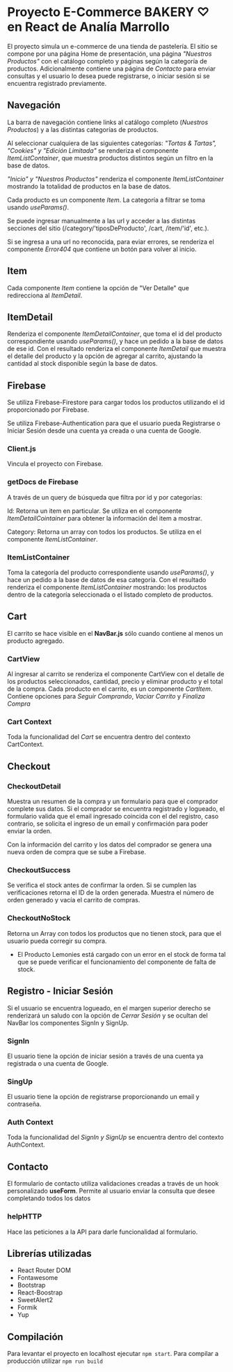 # Proyecto E-Commerce BAKERY ♡ en React de Analía Marrollo

El proyecto simula un e-commerce de una tienda de pastelería. El sitio se compone por una página Home de presentación, una página *"Nuestros Productos"* con el catálogo completo y páginas  según la categoría de productos. Adicionalmente contiene una página de *Contacto* para enviar consultas y el usuario lo desea puede registrarse, o iniciar sesión si se encuentra registrado previamente.

## Navegación
La barra de navegación contiene links al catálogo completo (*Nuestros Productos*) y a las distintas categorías de productos. 

Al seleccionar cualquiera de las siguientes categorías:  *"Tortas & Tartas", "Cookies" y "Edición Limitada"* se renderiza el componente *ItemListContainer*, que muestra productos distintos según un filtro en la base de datos. 

*"Inicio" y "Nuestros Productos"* renderiza el componente *ItemListContainer* mostrando la totalidad de productos en la base de datos.

Cada producto es un componente *Item*. La categoría a filtrar se toma usando *useParams()*.

Se puede ingresar manualmente a las url y acceder a las distintas secciones del sitio (/category/'tiposDeProducto', /cart, /item/'id', etc.). 

Si se ingresa a una url no reconocida, para eviar errores, se renderiza el componente *Error404* que contiene un botón para volver al inicio.

## Item 
Cada componente *Item* contiene la opción de "Ver Detalle" que redirecciona al *ItemDetail*. 

## ItemDetail
Renderiza el componente *ItemDetailContainer*, que toma el id del producto correspondiente usando *useParams()*, y hace un pedido a la base de datos de ese id. Con el resultado renderiza el componente *ItemDetail* que muestra el detalle del producto y la opción de agregar al carrito, ajustando la cantidad al stock disponible según la base de datos.

## Firebase

Se utiliza Firebase-Firestore para cargar todos los productos utilizando el id proporcionado por Firebase.

Se utiliza Firebase-Authentication para que el usuario pueda Registrarse o Iniciar Sesión desde una cuenta ya creada o una cuenta de Google.

### Client.js 
Vincula el proyecto con Firebase. 

### getDocs de Firebase
A través de un query de búsqueda que filtra por id y por categorías:

Id: Retorna un item en particular. Se utiliza en el componente *ItemDetailCointainer* para obtener la información del item a mostrar.

Category: Retorna un array con todos los productos. Se utiliza en el componente *ItemListContainer*. 

### ItemListContainer
Toma la categoría del producto correspondiente usando *useParams()*, y hace un pedido a la base de datos de esa categoría. 
Con el resultado renderiza el componente *ItemListContainer* mostrando: los productos dentro de la categoría seleccionada o el listado completo de productos.

## Cart
El carrito se hace visible en el **NavBar.js** sólo cuando contiene al menos un producto agregado.  
 
### CartView
Al ingresar al carrito se renderiza el componente CartView con el detalle de los productos seleccionados, cantidad, precio y eliminar producto y el total de la compra. Cada producto en el carrito, es un componente *CartItem*.
Contiene opciones para *Seguir Comprando*, *Vaciar Carrito* y *Finaliza Compra*

### Cart Context
Toda la funcionalidad del *Cart* se encuentra dentro del contexto CartContext. 

## Checkout

### CheckoutDetail
Muestra un resumen de la compra y un formulario para que el comprador complete sus datos. 
Si el comprador se encuentra registrado y logueado, el formulario valida que el email ingresado coincida con el del registro, caso contrario, se solicita el ingreso de un email y confirmación para poder enviar la orden.

Con la información del carrito y los datos del comprador se genera una nueva orden de compra que se sube a Firebase. 

### CheckoutSuccess
Se verifica el stock antes de confirmar la orden. Si se cumplen las verificaciones retorna el ID de la orden generada. Muestra el número de orden generado y vacía el carrito de compras. 

### CheckoutNoStock 
Retorna un Array con todos los productos que no tienen stock, para que el usuario pueda corregir su compra.

* El Producto Lemonies está cargado con un error en el stock de forma tal que se puede verificar el funcionamiento del componente de falta de stock.

## Registro - Iniciar Sesión
Si el usuario se encuentra logueado, en el margen superior derecho se renderizará un saludo con la opción de *Cerrar Sesión* y se ocultan del NavBar los componentes SignIn y SignUp.

### SignIn
El usuario tiene la opción de iniciar sesión a través de una cuenta ya registrada o una cuenta de Google. 

### SingUp
El usuario tiene la opción de registrarse proporcionando un email y contraseña. 

### Auth Context
Toda la funcionalidad del *SignIn y SignUp* se encuentra dentro del contexto AuthContext. 

## Contacto
El formulario de contacto utiliza validaciones creadas a través de un hook personalizado **useForm**. Permite al usuario enviar la consulta que desee completando todos los datos

### helpHTTP 
Hace las peticiones a la API para darle funcionalidad al formulario.


## Librerías utilizadas
* React Router DOM
* Fontawesome
* Bootstrap
* React-Boostrap
* SweetAlert2
* Formik 
* Yup

## Compilación
Para levantar el proyecto en localhost ejecutar `npm start`. 
Para compilar a producción utilizar `npm run build`


